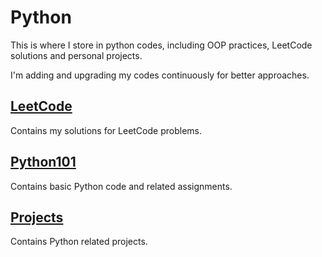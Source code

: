 # Python
This is where I store in python codes, including OOP practices, LeetCode solutions and personal projects.

I'm adding and upgrading my codes continuously for better approaches. 

## [LeetCode](https://github.com/thaopham98/Python/tree/main/LeetCode)
Contains my solutions for LeetCode problems.

## [Python101](https://github.com/thaopham98/Python/tree/main/Python101)
Contains basic Python code and related assignments.

## [Projects](https://github.com/thaopham98/Python/tree/main/projects)
Contains Python related projects.
